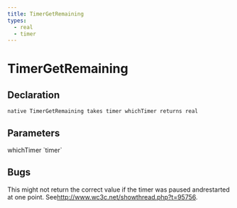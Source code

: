 ```yaml
---
title: TimerGetRemaining
types:
  - real
  - timer
---
```


# TimerGetRemaining

## Declaration

```
native TimerGetRemaining takes timer whichTimer returns real
```

## Parameters
<dl>
  <dt>whichTimer `timer`</dt>
  <dd></dd>
</dl>

## Bugs 
This might not return the correct value if the timer was paused andrestarted at one point. See<http://www.wc3c.net/showthread.php?t=95756>.